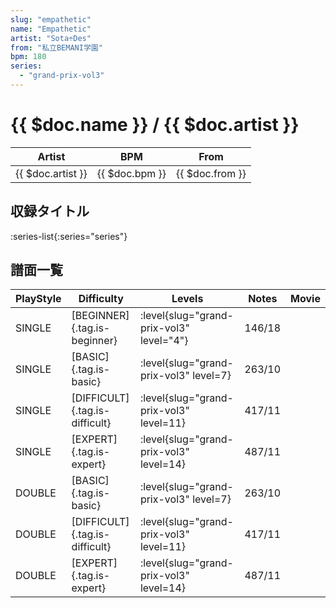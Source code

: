 ```yaml
---
slug: "empathetic"
name: "Empathetic"
artist: "Sota÷Des"
from: "私立BEMANI学園"
bpm: 180
series:
  - "grand-prix-vol3"
---
```


# {{ $doc.name }} / {{ $doc.artist }}

|Artist|BPM|From|
|------|---|----|
|{{ $doc.artist }}|{{ $doc.bpm }}|{{ $doc.from }}|

## 収録タイトル

:series-list{:series="series"}

## 譜面一覧

|PlayStyle|Difficulty|Levels|Notes|Movie|
|---------|----------|------|-----|-----|
|SINGLE|[BEGINNER]{.tag.is-beginner}|<div class="field is-grouped is-grouped-multiline"> :level{slug="grand-prix-vol3" level="4"}</div>|146/18||
|SINGLE|[BASIC]{.tag.is-basic}|<div class="field is-grouped is-grouped-multiline"> :level{slug="grand-prix-vol3" level=7}</div>|263/10||
|SINGLE|[DIFFICULT]{.tag.is-difficult}|<div class="field is-grouped is-grouped-multiline"> :level{slug="grand-prix-vol3" level=11}</div>|417/11||
|SINGLE|[EXPERT]{.tag.is-expert}|<div class="field is-grouped is-grouped-multiline"> :level{slug="grand-prix-vol3" level=14}</div>|487/11||
|DOUBLE|[BASIC]{.tag.is-basic}|<div class="field is-grouped is-grouped-multiline"> :level{slug="grand-prix-vol3" level=7}</div>|263/10||
|DOUBLE|[DIFFICULT]{.tag.is-difficult}|<div class="field is-grouped is-grouped-multiline"> :level{slug="grand-prix-vol3" level=11}</div>|417/11||
|DOUBLE|[EXPERT]{.tag.is-expert}|<div class="field is-grouped is-grouped-multiline"> :level{slug="grand-prix-vol3" level=14}</div>|487/11||
